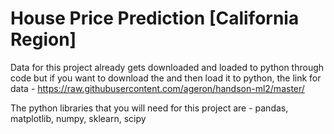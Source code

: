 # House Price Prediction [California Region]

Data for this project already gets downloaded and loaded to python through code but if you want to download the and then load it to python, the link for data - https://raw.githubusercontent.com/ageron/handson-ml2/master/

The python libraries that you will need for this project are - pandas, matplotlib, numpy, sklearn, scipy 